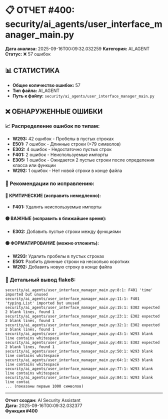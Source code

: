# 📋 ОТЧЕТ #400: security/ai_agents/user_interface_manager_main.py

**Дата анализа:** 2025-09-16T00:09:32.032259
**Категория:** AI_AGENT
**Статус:** ❌ 57 ошибок

## 📊 СТАТИСТИКА

- **Общее количество ошибок:** 57
- **Тип файла:** AI_AGENT
- **Путь к файлу:** `security/ai_agents/user_interface_manager_main.py`

## ❌ ОБНАРУЖЕННЫЕ ОШИБКИ

### 📈 Распределение ошибок по типам:

- **W293:** 42 ошибок - Пробелы в пустых строках
- **E501:** 7 ошибок - Длинные строки (>79 символов)
- **E302:** 4 ошибок - Недостаточно пустых строк
- **F401:** 2 ошибок - Неиспользуемые импорты
- **E305:** 1 ошибок - Ожидается 2 пустые строки после определения класса или функции
- **W292:** 1 ошибок - Нет новой строки в конце файла

### 🎯 Рекомендации по исправлению:

#### 🔴 КРИТИЧЕСКИЕ (исправить немедленно):
- **F401:** Удалить неиспользуемые импорты

#### 🟡 ВАЖНЫЕ (исправить в ближайшее время):
- **E302:** Добавить пустые строки между функциями

#### 🟢 ФОРМАТИРОВАНИЕ (можно отложить):
- **W293:** Удалить пробелы в пустых строках
- **E501:** Разбить длинные строки на несколько коротких
- **W292:** Добавить новую строку в конце файла

### 📝 Детальный вывод flake8:

```
security/ai_agents/user_interface_manager_main.py:8:1: F401 'time' imported but unused
security/ai_agents/user_interface_manager_main.py:11:1: F401 'typing.List' imported but unused
security/ai_agents/user_interface_manager_main.py:15:1: E302 expected 2 blank lines, found 1
security/ai_agents/user_interface_manager_main.py:23:1: E302 expected 2 blank lines, found 1
security/ai_agents/user_interface_manager_main.py:32:1: E302 expected 2 blank lines, found 1
security/ai_agents/user_interface_manager_main.py:43:1: W293 blank line contains whitespace
security/ai_agents/user_interface_manager_main.py:48:1: E302 expected 2 blank lines, found 1
security/ai_agents/user_interface_manager_main.py:50:1: W293 blank line contains whitespace
security/ai_agents/user_interface_manager_main.py:64:1: W293 blank line contains whitespace
security/ai_agents/user_interface_manager_main.py:77:1: W293 blank line contains whitespace
security/ai_agents/user_interface_manager_main.py:84:1: W293 blank line contai
... (показаны первые 1000 символов)
```

---
**Отчет создан:** AI Security Assistant  
**Дата:** 2025-09-16T00:09:32.032377  
**Функция #400**
